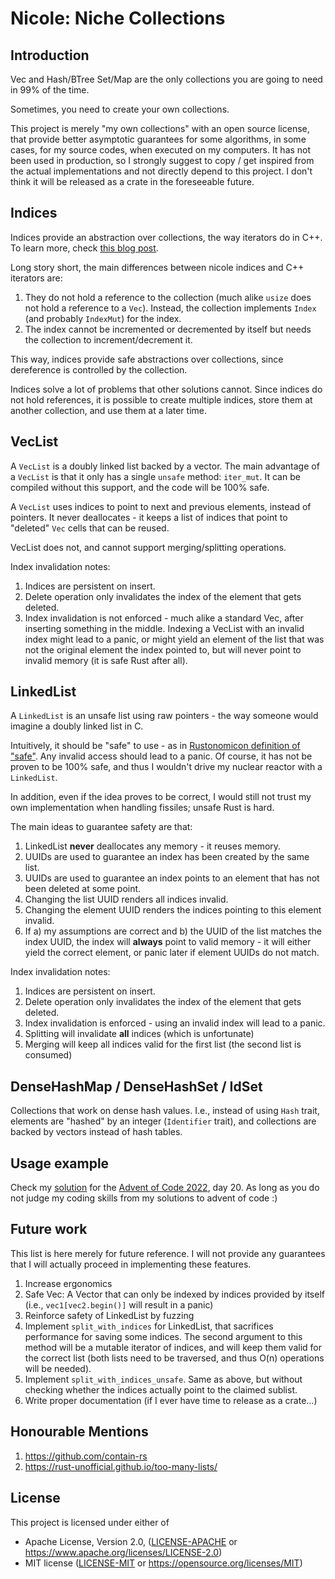# Nicole: Niche Collections

## Introduction

Vec and Hash/BTree Set/Map are the only collections you are going to need in 99% of the time.

Sometimes, you need to create your own collections.

This project is merely "my own collections" with an open source license, that provide better asymptotic guarantees for some algorithms, in some cases, for my source codes, when executed on my computers. It has not been used in production, so I strongly suggest to copy / get inspired from the actual implementations and not directly depend to this project. I don't think it will be released as a crate in the foreseeable future.

## Indices

Indices provide an abstraction over collections, the way iterators do in C++. To learn more,
check [this blog post](https://softsilverwind.github.io/rust/2019/01/11/Rust-Linked-Lists.html).

Long story short, the main differences between nicole indices and C++ iterators are:

1. They do not hold a reference to the collection (much alike `usize` does not hold a reference to a `Vec`). Instead, the collection implements `Index` (and probably `IndexMut`) for the index.
1. The index cannot be incremented or decremented by itself but needs the collection to increment/decrement it.

This way, indices provide safe abstractions over collections, since dereference is controlled by the collection.

Indices solve a lot of problems that other solutions cannot. Since indices do not hold references, it is possible to create multiple indices, store them at another collection, and use them at a later time.

## VecList

A `VecList` is a doubly linked list backed by a vector. The main advantage of a `VecList` is that it only has a single `unsafe` method: `iter_mut`.  It can be compiled without this support, and the code will be 100% safe.

A `VecList` uses indices to point to next and previous elements, instead of pointers. It never deallocates - it keeps a list of indices that point to "deleted" `Vec` cells that can be reused.

VecList does not, and cannot support merging/splitting operations.

Index invalidation notes:
1. Indices are persistent on insert.
1. Delete operation only invalidates the index of the element that gets deleted.
1. Index invalidation is not enforced - much alike a standard Vec, after inserting something in the middle. Indexing a VecList with an invalid index might lead to a panic, or might yield an element of the list that was not the original element the index pointed to, but will
never point to invalid memory (it is safe Rust after all).

## LinkedList

A `LinkedList` is an unsafe list using raw pointers - the way someone would imagine a doubly linked list in C.

Intuitively, it should be "safe" to use - as in [Rustonomicon definition of "safe"](https://doc.rust-lang.org/nomicon/what-unsafe-does.html). Any invalid access should lead to a panic. Of course, it has not be proven to be 100% safe, and thus I wouldn't drive my nuclear reactor with a `LinkedList`.

In addition, even if the idea proves to be correct, I would still not trust my own implementation when handling fissiles; unsafe Rust is hard.

The main ideas to guarantee safety are that:

1. LinkedList **never** deallocates any memory - it reuses memory.
2. UUIDs are used to guarantee an index has been created by the same list.
3. UUIDs are used to guarantee an index points to an element that has not been deleted at some point.
4. Changing the list UUID renders all indices invalid.
5. Changing the element UUID renders the indices pointing to this element invalid.
6. If a) my assumptions are correct and b) the UUID of the list matches the index UUID, the index will **always** point to valid memory - it will either yield the correct element, or panic later if element UUIDs do not match.

Index invalidation notes:
1. Indices are persistent on insert.
1. Delete operation only invalidates the index of the element that gets deleted.
1. Index invalidation is enforced - using an invalid index will lead to a panic.
1. Splitting will invalidate **all** indices (which is unfortunate)
1. Merging will keep all indices valid for the first list (the second list is consumed)

## DenseHashMap / DenseHashSet / IdSet

Collections that work on dense hash values. I.e., instead of using `Hash` trait, elements are "hashed" by an integer (`Identifier` trait), and collections are backed by vectors instead of hash tables.

## Usage example

Check my [solution](https://github.com/softsilverwind/aoc2022/blob/master/src/d20.rs) for the [Advent of Code 2022](https://adventofcode.com/2022), day 20. As long as you do not judge my coding skills from my solutions to advent of code :)

## Future work

This list is here merely for future reference. I will not provide any guarantees that I will
actually proceed in implementing these features.

1. Increase ergonomics
1. Safe Vec: A Vector that can only be indexed by indices provided by itself (i.e., `vec1[vec2.begin()]` will result in a panic)
1. Reinforce safety of LinkedList by fuzzing
1. Implement `split_with_indices` for LinkedList, that sacrifices performance for saving some indices. The second argument to this method will be a mutable iterator of indices, and will keep them valid for the correct list (both lists need to be traversed, and thus O(n) operations will be needed).
1. Implement `split_with_indices_unsafe`. Same as above, but without checking whether the indices actually point to the claimed sublist.
1. Write proper documentation (if I ever have time to release as a crate...)

## Honourable Mentions

1. https://github.com/contain-rs
1. https://rust-unofficial.github.io/too-many-lists/

## License

This project is licensed under either of

 * Apache License, Version 2.0, ([LICENSE-APACHE](LICENSE-APACHE) or
   https://www.apache.org/licenses/LICENSE-2.0)
 * MIT license ([LICENSE-MIT](LICENSE-MIT) or
   https://opensource.org/licenses/MIT)
